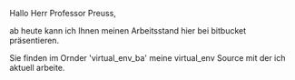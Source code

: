 Hallo Herr Professor Preuss,

ab heute kann ich Ihnen meinen Arbeitsstand hier bei bitbucket präsentieren.

Sie finden im Ornder 'virtual_env_ba' meine virtual_env Source mit der ich aktuell arbeite. 
